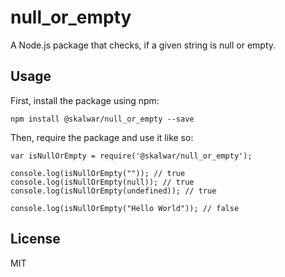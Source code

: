 # null_or_empty

<!-- [![Node CI](https://github.com/kalwar/null_or_empty/actions/workflows/main.yml/badge.svg?branch=master)](https://github.com/kalwar/null_or_empty/actions/workflows/main.yml) -->

A Node.js package that checks, if a given string is null or empty.

## Usage

First, install the package using npm:

    npm install @skalwar/null_or_empty --save

Then, require the package and use it like so:

    var isNullOrEmpty = require('@skalwar/null_or_empty');

    console.log(isNullOrEmpty("")); // true
    console.log(isNullOrEmpty(null)); // true
    console.log(isNullOrEmpty(undefined)); // true

    console.log(isNullOrEmpty("Hello World")); // false

## License

MIT
